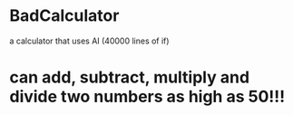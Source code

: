 # BadCalculator
a calculator that uses AI (40000 lines of if)

# can add, subtract, multiply and divide two numbers as high as 50!!!
